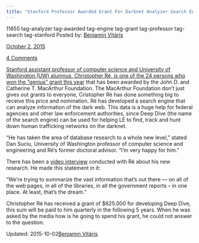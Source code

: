 ```yaml
---
title: "Stanford Professor Awarded Grant For Darknet Analyzer Search Engine"
---
```


11655 tag-analyzer tag-awarded tag-engine tag-grant tag-professor tag-search tag-stanford
Posted by: <a href="/author/benjaminvi/" title="">Benjamin Vitáris 

<span>October 2, 2015</span>

<span><a href="/2015/10/02/stanford-professor-awarded-grant-for-darknet-analyzer-search-engine/#comments">4 Comments</a></span>


<p><a href="http://www.washington.edu/news/blog/uw-computer-science-alumnus-wins-a-macarthur-foundation-genius-grant/">Stanford assistant professor of computer science and University of Washington (UW) alumnus, Christopher Ré, is one of the 24 persons who won the ”genius” grant this year</a> that has been awarded by the John D. and Catherine T. MacArthur Foundation. The MacArthur Foundation don’t just gives out grants to everyone, Cristopher Ré has done something big to receive this price and nomination. Ré has developed a search engine that can analyze information of the dark web. This data is a huge help for federal agencies and other law enforcement authorities, since Deep Dive (the name of the search engine) can be used for helping LE to find, track and hunt down human trafficking networks on the darknet.</p>
<p>“He has taken the area of database research to a whole new level,” stated Dan Suciu, University of Washington professor of computer science and engineering and Ré’s former doctoral advisor. “I’m very happy for him.”</p>
<p>There has been a <a href="https://www.youtube.com/watch?v=Pv3bGY94Rxk">video interview</a> conducted with Ré about his new research. He made this statement in it:</p>
<p>“We’re trying to summarize the vast information that’s out there — on all of the web pages, in all of the libraries, in all the government reports – in one place. At least, that’s the dream.”</p>
<p>Christopher Ré has received a grant of $625.000 for developing Deep Dive, this sum will be paid to him quarterly in the following 5 years. When he was asked by the media how is he going to spend his grant, he could not answer to the question.</p>
</div>
<span style="display:none"><a href="/tag/analyzer/" rel="tag">analyzer</a> <a href="/tag/awarded/" rel="tag">awarded</a> <a href="/tag/darknet/" rel="tag">darknet</a> <a href="/tag/engine/" rel="tag">engine</a> <a href="/tag/grant/" rel="tag">grant</a> <a href="/tag/professor/" rel="tag">professor</a> <a href="/tag/search/" rel="tag">search</a> <a href="/tag/stanford/" rel="tag">stanford</a></span> 
Updated: 2015-10-02<a href="/author/benjaminvi/" title="Posts by Benjamin Vitáris" rel="author">Benjamin Vitáris</a></strong></div>


